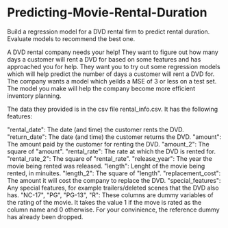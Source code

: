 # Predicting-Movie-Rental-Duration
Build a regression model for a DVD rental firm to predict rental duration. Evaluate models to recommend the best one.

A DVD rental company needs your help! They want to figure out how many days a customer will rent a DVD for based on some features and has approached you for help. They want you to try out some regression models which will help predict the number of days a customer will rent a DVD for. The company wants a model which yeilds a MSE of 3 or less on a test set. The model you make will help the company become more efficient inventory planning.

The data they provided is in the csv file rental_info.csv. It has the following features:

"rental_date": The date (and time) the customer rents the DVD.
"return_date": The date (and time) the customer returns the DVD.
"amount": The amount paid by the customer for renting the DVD.
"amount_2": The square of "amount".
"rental_rate": The rate at which the DVD is rented for.
"rental_rate_2": The square of "rental_rate".
"release_year": The year the movie being rented was released.
"length": Lenght of the movie being rented, in minuites.
"length_2": The square of "length".
"replacement_cost": The amount it will cost the company to replace the DVD.
"special_features": Any special features, for example trailers/deleted scenes that the DVD also has.
"NC-17", "PG", "PG-13", "R": These columns are dummy variables of the rating of the movie. It takes the value 1 if the move is rated as the column name and 0 otherwise. For your convinience, the reference dummy has already been dropped.
